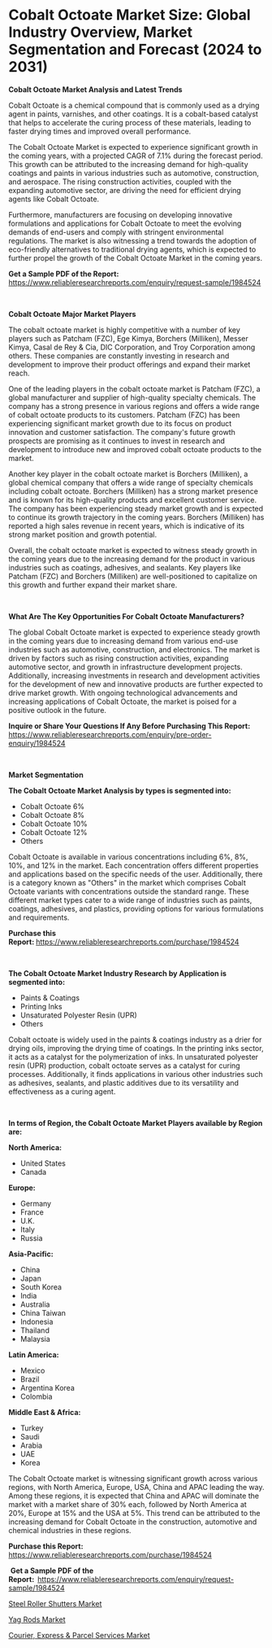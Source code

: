 <p><h1>Cobalt Octoate Market Size: Global Industry Overview, Market Segmentation and Forecast (2024 to 2031)</h1></p><p><strong>Cobalt Octoate Market Analysis and Latest Trends</strong></p>
<p><p>Cobalt Octoate is a chemical compound that is commonly used as a drying agent in paints, varnishes, and other coatings. It is a cobalt-based catalyst that helps to accelerate the curing process of these materials, leading to faster drying times and improved overall performance.</p><p>The Cobalt Octoate Market is expected to experience significant growth in the coming years, with a projected CAGR of 7.1% during the forecast period. This growth can be attributed to the increasing demand for high-quality coatings and paints in various industries such as automotive, construction, and aerospace. The rising construction activities, coupled with the expanding automotive sector, are driving the need for efficient drying agents like Cobalt Octoate.</p><p>Furthermore, manufacturers are focusing on developing innovative formulations and applications for Cobalt Octoate to meet the evolving demands of end-users and comply with stringent environmental regulations. The market is also witnessing a trend towards the adoption of eco-friendly alternatives to traditional drying agents, which is expected to further propel the growth of the Cobalt Octoate Market in the coming years.</p></p>
<p><strong>Get a Sample PDF of the Report:&nbsp;</strong> <a href="https://www.reliableresearchreports.com/enquiry/request-sample/1984524">https://www.reliableresearchreports.com/enquiry/request-sample/1984524</a></p>
<p>&nbsp;</p>
<p><strong>Cobalt Octoate Major Market Players</strong></p>
<p><p>The cobalt octoate market is highly competitive with a number of key players such as Patcham (FZC), Ege Kimya, Borchers (Milliken), Messer Kimya, Casal de Rey & Cia, DIC Corporation, and Troy Corporation among others. These companies are constantly investing in research and development to improve their product offerings and expand their market reach.</p><p>One of the leading players in the cobalt octoate market is Patcham (FZC), a global manufacturer and supplier of high-quality specialty chemicals. The company has a strong presence in various regions and offers a wide range of cobalt octoate products to its customers. Patcham (FZC) has been experiencing significant market growth due to its focus on product innovation and customer satisfaction. The company's future growth prospects are promising as it continues to invest in research and development to introduce new and improved cobalt octoate products to the market.</p><p>Another key player in the cobalt octoate market is Borchers (Milliken), a global chemical company that offers a wide range of specialty chemicals including cobalt octoate. Borchers (Milliken) has a strong market presence and is known for its high-quality products and excellent customer service. The company has been experiencing steady market growth and is expected to continue its growth trajectory in the coming years. Borchers (Milliken) has reported a high sales revenue in recent years, which is indicative of its strong market position and growth potential.</p><p>Overall, the cobalt octoate market is expected to witness steady growth in the coming years due to the increasing demand for the product in various industries such as coatings, adhesives, and sealants. Key players like Patcham (FZC) and Borchers (Milliken) are well-positioned to capitalize on this growth and further expand their market share.</p></p>
<p>&nbsp;</p>
<p><strong>What Are The Key Opportunities For Cobalt Octoate Manufacturers?</strong></p>
<p><p>The global Cobalt Octoate market is expected to experience steady growth in the coming years due to increasing demand from various end-use industries such as automotive, construction, and electronics. The market is driven by factors such as rising construction activities, expanding automotive sector, and growth in infrastructure development projects. Additionally, increasing investments in research and development activities for the development of new and innovative products are further expected to drive market growth. With ongoing technological advancements and increasing applications of Cobalt Octoate, the market is poised for a positive outlook in the future.</p></p>
<p><strong>Inquire or Share Your Questions If Any Before Purchasing This Report:</strong> <a href="https://www.reliableresearchreports.com/enquiry/pre-order-enquiry/1984524">https://www.reliableresearchreports.com/enquiry/pre-order-enquiry/1984524</a></p>
<p>&nbsp;</p>
<p><strong>Market Segmentation</strong></p>
<p><strong>The Cobalt Octoate Market Analysis by types is segmented into:</strong></p>
<p><ul><li>Cobalt Octoate 6%</li><li>Cobalt Octoate 8%</li><li>Cobalt Octoate 10%</li><li>Cobalt Octoate 12%</li><li>Others</li></ul></p>
<p><p>Cobalt Octoate is available in various concentrations including 6%, 8%, 10%, and 12% in the market. Each concentration offers different properties and applications based on the specific needs of the user. Additionally, there is a category known as "Others" in the market which comprises Cobalt Octoate variants with concentrations outside the standard range. These different market types cater to a wide range of industries such as paints, coatings, adhesives, and plastics, providing options for various formulations and requirements.</p></p>
<p><strong>Purchase this Report:&nbsp;</strong><a href="https://www.reliableresearchreports.com/purchase/1984524">https://www.reliableresearchreports.com/purchase/1984524</a></p>
<p>&nbsp;</p>
<p><strong>The Cobalt Octoate Market Industry Research by Application is segmented into:</strong></p>
<p><ul><li>Paints & Coatings</li><li>Printing Inks</li><li>Unsaturated Polyester Resin (UPR)</li><li>Others</li></ul></p>
<p><p>Cobalt octoate is widely used in the paints & coatings industry as a drier for drying oils, improving the drying time of coatings. In the printing inks sector, it acts as a catalyst for the polymerization of inks. In unsaturated polyester resin (UPR) production, cobalt octoate serves as a catalyst for curing processes. Additionally, it finds applications in various other industries such as adhesives, sealants, and plastic additives due to its versatility and effectiveness as a curing agent.</p></p>
<p>&nbsp;</p>
<p><strong>In terms of Region, the Cobalt Octoate Market Players available by Region are:</strong></p>
<p>
    <p> <strong> North America: </strong>
        <ul>
            <li>United States</li>
            <li>Canada</li>
        </ul>
        </p> 
    <p> <strong> Europe: </strong>
        <ul>
            <li>Germany</li>
            <li>France</li>
            <li>U.K.</li>
            <li>Italy</li>
            <li>Russia</li>
        </ul>
        </p> 
    <p> <strong> Asia-Pacific: </strong>
        <ul>
            <li>China</li>
            <li>Japan</li>
            <li>South Korea</li>
            <li>India</li>
            <li>Australia</li>
            <li>China Taiwan</li>
            <li>Indonesia</li>
            <li>Thailand</li>
            <li>Malaysia</li>
        </ul>
        </p> 
    <p> <strong> Latin America: </strong>
        <ul>
            <li>Mexico</li>
            <li>Brazil</li>
            <li>Argentina Korea</li>
            <li>Colombia</li>
        </ul>
        </p> 
    <p> <strong> Middle East & Africa: </strong>
        <ul>
            <li>Turkey</li>
            <li>Saudi</li>
            <li>Arabia</li>
            <li>UAE</li>
            <li>Korea</li>
        </ul>
    </p>
    </p>
<p><p>The Cobalt Octoate market is witnessing significant growth across various regions, with North America, Europe, USA, China and APAC leading the way. Among these regions, it is expected that China and APAC will dominate the market with a market share of 30% each, followed by North America at 20%, Europe at 15% and the USA at 5%. This trend can be attributed to the increasing demand for Cobalt Octoate in the construction, automotive and chemical industries in these regions.</p></p>
<p><strong>Purchase this Report: </strong><a href="https://www.reliableresearchreports.com/purchase/1984524">https://www.reliableresearchreports.com/purchase/1984524</a></p>
<p>&nbsp;<strong>Get a Sample PDF of the Report:&nbsp;&nbsp;</strong><a href="https://www.reliableresearchreports.com/enquiry/request-sample/1984524">https://www.reliableresearchreports.com/enquiry/request-sample/1984524</a></p>
<p><strong></strong></p>
<p><p><a href="https://github.com/lataunyatinikmelvin59ilbd0dv/Market-Research-Report-List-1/blob/main/steel-roller-shutters-market.md">Steel Roller Shutters Market</a></p><p><a href="https://github.com/pgtimber/Market-Research-Report-List-1/blob/main/yag-rods-market.md">Yag Rods Market</a></p><p><a href="https://unruly-ladybug-44b.notion.site/Courier-Express-Parcel-Services-Market-Research-Report-Reveals-The-Latest-Trends-And-Opportunitie-fca3d80bb0cb4b538f5e7591591cb7b8">Courier, Express & Parcel Services Market</a></p></p>